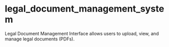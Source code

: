 # legal_document_management_system
Legal Document Management Interface allows users to upload, view, and manage legal documents (PDFs).
